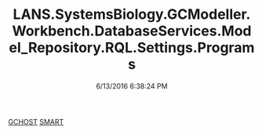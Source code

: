 ﻿---
title: LANS.SystemsBiology.GCModeller.Workbench.DatabaseServices.Model_Repository.RQL.Settings.Programs
date: 6/13/2016 6:38:24 PM
---

[GCHOST](T-LANS.SystemsBiology.GCModeller.Workbench.DatabaseServices.Model_Repository.RQL.Settings.Programs.GCHOST.html)
[SMART](T-LANS.SystemsBiology.GCModeller.Workbench.DatabaseServices.Model_Repository.RQL.Settings.Programs.SMART.html)
